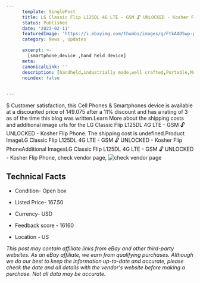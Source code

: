 ```yaml
---
      template: SinglePost
      title: LG Classic Flip L125DL 4G LTE - GSM 🔓 UNLOCKED - Kosher Flip Phone
      status: Published
      date: '2023-02-11'
      featuredImage: 'https://i.ebayimg.com/thumbs/images/g/FtkAAOSwp-pi0KMZ/s-l225.jpg'
      category: News , Updates

      excerpt: >-
        [smartphone,device ,hand held device]
      meta:
      canonicalLink: ''
      description: [handheld,industrially made,well crafted,Portable,Mobile,Compact,Convenient,Lightweight,Maneuverable,Man-portable,Miniature,Carriable,Hand-held,Light,Holdable,Transportable,Mobile device,Pocket-sized,On-the-go,Wireless,Cordless,Compact size,Convenient size, smartphone,device ,hand held device]
      noindex: false

        
---
```

$
    Customer satisfaction, this Cell Phones & Smartphones device is available at a discounted price of 149.075 after a 11% discount and has a rating of 3 as of the time this blog was written.Learn More about the shipping costs and additional image urls for the LG Classic Flip L125DL 4G LTE - GSM 🔓 UNLOCKED - Kosher Flip Phone. The shipping cost is undefined.Product ImageLG Classic Flip L125DL 4G LTE - GSM 🔓 UNLOCKED - Kosher Flip PhoneAdditional ImagesLG Classic Flip L125DL 4G LTE - GSM 🔓 UNLOCKED - Kosher Flip Phone, check vendor page, ![check vendor page](https://origin-galleryplus.ebayimg.com/ws/web/255630126918_2_0_1/225x225.jpg,https://origin-galleryplus.ebayimg.com/ws/web/255630126918_3_0_1/225x225.jpg)
    
    

 ## Technical Facts 



     
      

 - Condition- Open box 


      

 - Listed Price- 167.50 


      

 - Currency- USD 


      

 - Feedback score - 16160 


      

 - Location - US 


      
      

 *_This post may contain affiliate links from eBay and other third-party websites. As an eBay affiliate, we earn from qualifying purchases. Although we do our best to keep the information up-to-date and accurate, please check the date and all details with the vendor's website before making a purchase. Not all data may be accurate._*



    
    
    
    
    